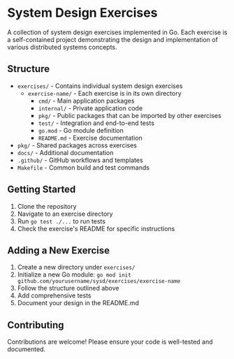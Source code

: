 # System Design Exercises

A collection of system design exercises implemented in Go. Each exercise is a self-contained project demonstrating the design and implementation of various distributed systems concepts.

## Structure

- `exercises/` - Contains individual system design exercises
  - `exercise-name/` - Each exercise is in its own directory
    - `cmd/` - Main application packages
    - `internal/` - Private application code
    - `pkg/` - Public packages that can be imported by other exercises
    - `test/` - Integration and end-to-end tests
    - `go.mod` - Go module definition
    - `README.md` - Exercise documentation
- `pkg/` - Shared packages across exercises
- `docs/` - Additional documentation
- `.github/` - GitHub workflows and templates
- `Makefile` - Common build and test commands

## Getting Started

1. Clone the repository
2. Navigate to an exercise directory
3. Run `go test ./...` to run tests
4. Check the exercise's README for specific instructions

## Adding a New Exercise

1. Create a new directory under `exercises/`
2. Initialize a new Go module: `go mod init github.com/yourusername/sysd/exercises/exercise-name`
3. Follow the structure outlined above
4. Add comprehensive tests
5. Document your design in the README.md

## Contributing

Contributions are welcome! Please ensure your code is well-tested and documented.
